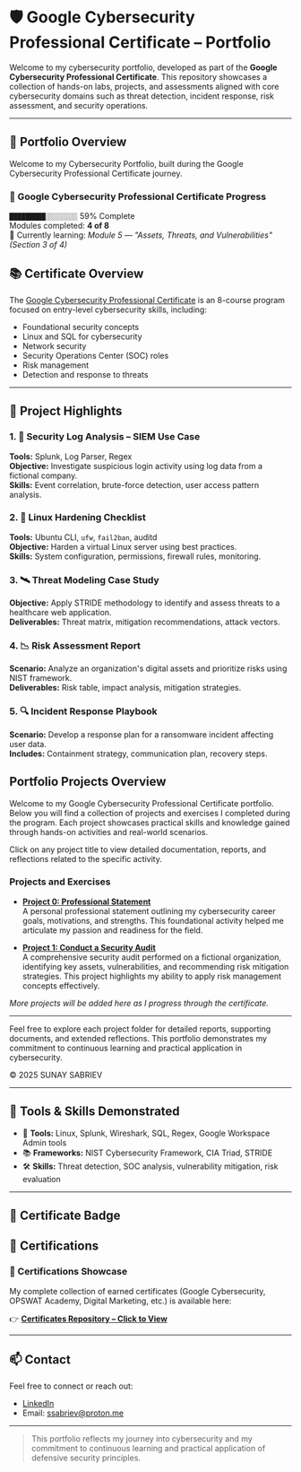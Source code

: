 # 🛡️ Google Cybersecurity Professional Certificate – Portfolio

Welcome to my cybersecurity portfolio, developed as part of the **Google Cybersecurity Professional Certificate**. This repository showcases a collection of hands-on labs, projects, and assessments aligned with core cybersecurity domains such as threat detection, incident response, risk assessment, and security operations.

---
## 📁 Portfolio Overview

Welcome to my Cybersecurity Portfolio, built during the Google Cybersecurity Professional Certificate journey.

### 🎯 Google Cybersecurity Professional Certificate Progress

`█████████░░░░░░░░` 59% Complete  
Modules completed: **4 of 8**  
🔄 Currently learning: *Module 5 — "Assets, Threats, and Vulnerabilities" (Section 3 of 4)*

## 📚 Certificate Overview

The [Google Cybersecurity Professional Certificate](https://www.coursera.org/professional-certificates/google-cybersecurity) is an 8-course program focused on entry-level cybersecurity skills, including:

- Foundational security concepts
- Linux and SQL for cybersecurity
- Network security
- Security Operations Center (SOC) roles
- Risk management
- Detection and response to threats

---

## 📂 Project Highlights

### 1. 🧩 **Security Log Analysis – SIEM Use Case**
**Tools:** Splunk, Log Parser, Regex  
**Objective:** Investigate suspicious login activity using log data from a fictional company.  
**Skills:** Event correlation, brute-force detection, user access pattern analysis.

### 2. 🔐 **Linux Hardening Checklist**
**Tools:** Ubuntu CLI, `ufw`, `fail2ban`, auditd  
**Objective:** Harden a virtual Linux server using best practices.  
**Skills:** System configuration, permissions, firewall rules, monitoring.

### 3. 🛰️ **Threat Modeling Case Study**
**Objective:** Apply STRIDE methodology to identify and assess threats to a healthcare web application.  
**Deliverables:** Threat matrix, mitigation recommendations, attack vectors.

### 4. 📉 **Risk Assessment Report**
**Scenario:** Analyze an organization's digital assets and prioritize risks using NIST framework.  
**Deliverables:** Risk table, impact analysis, mitigation strategies.

### 5. 🔍 **Incident Response Playbook**
**Scenario:** Develop a response plan for a ransomware incident affecting user data.  
**Includes:** Containment strategy, communication plan, recovery steps.

## Portfolio Projects Overview

Welcome to my Google Cybersecurity Professional Certificate portfolio. Below you will find a collection of projects and exercises I completed during the program. Each project showcases practical skills and knowledge gained through hands-on activities and real-world scenarios.

Click on any project title to view detailed documentation, reports, and reflections related to the specific activity.

### Projects and Exercises

- **[Project 0: Professional Statement](./Project-0_Professional-Statement/)**  
  A personal professional statement outlining my cybersecurity career goals, motivations, and strengths. This foundational activity helped me articulate my passion and readiness for the field.

- **[Project 1: Conduct a Security Audit](./Project-1_Security-Audit/)**  
  A comprehensive security audit performed on a fictional organization, identifying key assets, vulnerabilities, and recommending risk mitigation strategies. This project highlights my ability to apply risk management concepts effectively.

*More projects will be added here as I progress through the certificate.*

---

Feel free to explore each project folder for detailed reports, supporting documents, and extended reflections. This portfolio demonstrates my commitment to continuous learning and practical application in cybersecurity.

© 2025 SUNAY SABRIEV


---

## 🧰 Tools & Skills Demonstrated

- 🔧 **Tools:** Linux, Splunk, Wireshark, SQL, Regex, Google Workspace Admin tools  
- 📚 **Frameworks:** NIST Cybersecurity Framework, CIA Triad, STRIDE  
- 🛠 **Skills:** Threat detection, SOC analysis, vulnerability mitigation, risk evaluation

---

## 📄 Certificate Badge

## 📜 Certifications

### 🏅 Certifications Showcase

My complete collection of earned certificates (Google Cybersecurity, OPSWAT Academy, Digital Marketing, etc.) is available here:

👉 **[Certificates Repository – Click to View](https://github.com/ssabriev/Professional-Certificates-Portfolio)**  

---

## 📫 Contact

Feel free to connect or reach out:

- [LinkedIn](https://linkedin.com/in/sunay-sabriev)
- Email: ssabriev@proton.me

---

> This portfolio reflects my journey into cybersecurity and my commitment to continuous learning and practical application of defensive security principles.

